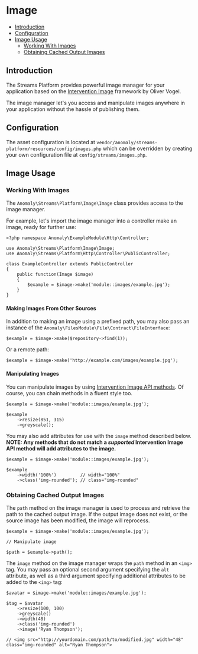 # Image

- [Introduction](#introduction)
- [Configuration](#configuration)
- [Image Usage](#image-usage)
	- [Working With Images](#working-with-images)
	- [Obtaining Cached Output Images](#obtaining-cached-output-images)


<a name="introduction"></a>
## Introduction

The Streams Platform provides powerful image manager for your application based on the [Intervention Image](https://github.com/Intervention/image) framework by Oliver Vogel.

The image manager let's you access and manipulate images anywhere in your application without the hassle of publishing them.

<a name="configuration"></a>
## Configuration

The asset configuration is located at `vendor/anomaly/streams-platform/resources/config/images.php` which can be overridden by creating your own configuration file at `config/streams/images.php`.


<a name="image-usage"></a>
## Image Usage

<a name="working-with-images"></a>
### Working With Images

The `Anomaly\Streams\Platform\Image\Image` class provides access to the image manager.

For example, let's import the image manager into a controller make an image, ready for further use:

	<?php namespace Anomaly\ExampleModule\Http\Controller;
	
	use Anomaly\Streams\Platform\Image\Image;
	use Anomaly\Streams\Platform\Http\Controller\PublicController;
	
	class ExampleController extends PublicController
	{
		public function(Image $image)
		{
			$example = $image->make('module::images/example.jpg');
		}
	}

#### Making Images From Other Sources

In addition to making an image using a prefixed path, you may also pass an instance of the `Anomaly\FilesModule\File\Contract\FileInterface`:

	$example = $image->make($repository->find(1));

Or a remote path:

	$example = $image->make('http://example.com/images/example.jpg');

#### Manipulating Images

You can manipulate images by using [Intervention Image API methods](http://image.intervention.io/). Of course, you can chain methods in a fluent style too.

	$example = $image->make('module::images/example.jpg');
	
	$example
		->resize(851, 315)
		->greyscale();

You may also add attributes for use with the `image` method described below. **NOTE: Any methods that do not match a *supported* Intervention Image API method will add attributes to the image.**

	$example = $image->make('module::images/example.jpg');
	
	$example
		->width('100%')         // width="100%"
		->class('img-rounded'); // class="img-rounded"

<a name="obtaining-cached-output-images"></a>
### Obtaining Cached Output Images

The `path` method on the image manager is used to process and retrieve the path to the cached output image. If the output image does not exist, or the source image has been modified, the image will reprocess.

	$example = $image->make('module::images/example.jpg');
	
	// Manipulate image
	
	$path = $example->path();

The `image` method on the image manager wraps the `path` method in an `<img>` tag. You may pass an optional second argument specifying the `alt` attribute, as well as a third argument specifying additional attributes to be added to the `<img>` tag:

	$avatar = $image->make('module::images/example.jpg');
	
	$tag = $avatar
		->resize(100, 100)
		->greyscale()
		->width(48)
		->class('img-rounded')
		->image('Ryan Thompson');
		
	// <img src="http://yourdomain.com/path/to/modified.jpg" width="48" class="img-rounded" alt="Ryan Thompson">
